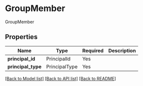 # GroupMember

GroupMember

## Properties
| Name | Type | Required | Description |
| ------------ | ------------- | ------------- | ------------- |
**principal_id** | PrincipalId | Yes |  |
**principal_type** | PrincipalType | Yes |  |


[[Back to Model list]](../../README.md#documentation-for-models) [[Back to API list]](../../README.md#documentation-for-api-endpoints) [[Back to README]](../../README.md)

